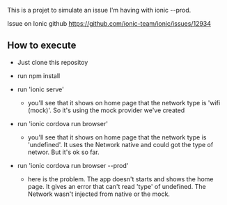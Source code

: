 This is a projet to simulate an issue I'm having with ionic --prod.

Issue on Ionic github https://github.com/ionic-team/ionic/issues/12934

## How to execute

- Just clone this repositoy
- run npm install

- run 'ionic serve'
  - you'll see that it shows on home page that the network type is 'wifi (mock)'. So it's using the mock provider we've created

- run 'ionic cordova run browser'
  - you'll see that it shows on home page that the network type is 'undefined'. It uses the Network native and could got the type of networ. But it's ok so far.

- run 'ionic cordova run browser --prod'
  - here is the problem. The app doesn't starts and shows the home page. It gives an error that can't read 'type' of undefined. The Network wasn't injected from native or the mock.
